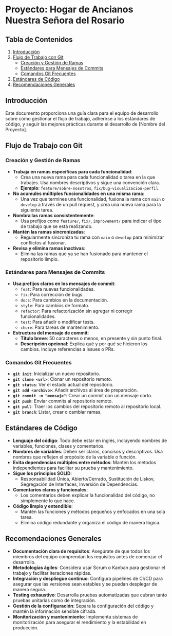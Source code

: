# Proyecto: Hogar de Ancianos Nuestra Señora del Rosario

## Tabla de Contenidos
1. [Introducción](#introducción)
2. [Flujo de Trabajo con Git](#flujo-de-trabajo-con-git)
   - [Creación y Gestión de Ramas](#creación-y-gestión-de-ramas)
   - [Estándares para Mensajes de Commits](#estándares-para-mensajes-de-commits)
   - [Comandos Git Frecuentes](#comandos-git-frecuentes)
3. [Estándares de Código](#estándares-de-código)
4. [Recomendaciones Generales](#recomendaciones-generales)

## Introducción

Este documento proporciona una guía clara para el equipo de desarrollo sobre cómo gestionar el flujo de trabajo, adherirse a los estándares de código, y seguir las mejores prácticas durante el desarrollo de [Nombre del Proyecto].

## Flujo de Trabajo con Git

### Creación y Gestión de Ramas

- **Trabaja en ramas específicas para cada funcionalidad**:
  - Crea una nueva rama para cada funcionalidad o tarea en la que trabajes. Usa nombres descriptivos y sigue una convención clara.
  - **Ejemplo**: `feature/sobre-nosotros`, `fix/bug-visualizacion-perfil`.
- **No acumules múltiples funcionalidades en una misma rama**:
  - Una vez que termines una funcionalidad, fusiona la rama con `main` o `develop` a través de un pull request, y crea una nueva rama para la siguiente tarea.
- **Nombra las ramas consistentemente**:
  - Usa prefijos como `feature/`, `fix/`, `improvement/` para indicar el tipo de trabajo que se está realizando.
- **Mantén las ramas sincronizadas**:
  - Regularmente sincroniza tu rama con `main` o `develop` para minimizar conflictos al fusionar.
- **Revisa y elimina ramas inactivas**:
  - Elimina las ramas que ya se han fusionado para mantener el repositorio limpio.

### Estándares para Mensajes de Commits

- **Usa prefijos claros en los mensajes de commit**:
  - `feat`: Para nuevas funcionalidades.
  - `fix`: Para corrección de bugs.
  - `docs`: Para cambios en la documentación.
  - `style`: Para cambios de formato.
  - `refactor`: Para refactorización sin agregar ni corregir funcionalidades.
  - `test`: Para añadir o modificar tests.
  - `chore`: Para tareas de mantenimiento.
- **Estructura del mensaje de commit**:
  - **Título breve**: 50 caracteres o menos, en presente y sin punto final.
  - **Descripción opcional**: Explica qué y por qué se hicieron los cambios. Incluye referencias a issues o PRs.

### Comandos Git Frecuentes

- **`git init`**: Inicializar un nuevo repositorio.
- **`git clone <url>`**: Clonar un repositorio remoto.
- **`git status`**: Ver el estado actual del repositorio.
- **`git add <archivo>`**: Añadir archivos al área de preparación.
- **`git commit -m "mensaje"`**: Crear un commit con un mensaje corto.
- **`git push`**: Enviar commits al repositorio remoto.
- **`git pull`**: Traer los cambios del repositorio remoto al repositorio local.
- **`git branch`**: Listar, crear o cambiar ramas.

## Estándares de Código

- **Lenguaje del código**: Todo debe estar en inglés, incluyendo nombres de variables, funciones, clases y comentarios.
- **Nombres de variables**: Deben ser claros, concisos y descriptivos. Usa nombres que reflejen el propósito de la variable o función.
- **Evita dependencias múltiples entre métodos**: Mantén los métodos independientes para facilitar su prueba y mantenimiento.
- **Sigue los principios SOLID**:
  - Responsabilidad Única, Abierto/Cerrado, Sustitución de Liskov, Segregación de Interfaces, Inversión de Dependencias.
- **Comentarios claros y funcionales**:
  - Los comentarios deben explicar la funcionalidad del código, no simplemente lo que hace.
- **Código limpio y entendible**:
  - Mantén las funciones y métodos pequeños y enfocados en una sola tarea.
  - Elimina código redundante y organiza el código de manera lógica.

## Recomendaciones Generales

- **Documentación clara de requisitos**: Asegúrate de que todos los miembros del equipo comprendan los requisitos antes de comenzar el desarrollo.
- **Metodologías ágiles**: Considera usar Scrum o Kanban para gestionar el trabajo y facilitar iteraciones rápidas.
- **Integración y despliegue continuo**: Configura pipelines de CI/CD para asegurar que las versiones sean estables y se puedan desplegar de manera segura.
- **Testing exhaustivo**: Desarrolla pruebas automatizadas que cubran tanto pruebas unitarias como de integración.
- **Gestión de la configuración**: Separa la configuración del código y mantén la información sensible cifrada.
- **Monitorización y mantenimiento**: Implementa sistemas de monitorización para asegurar el rendimiento y la estabilidad en producción.
